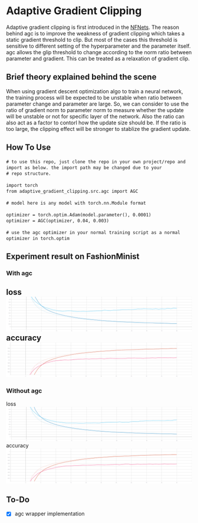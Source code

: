 # Adaptive Gradient Clipping

Adaptive gradient clipping is first introduced in the [NFNets](https://arxiv.org/pdf/2102.06171.pdf). The reason behind agc is to improve the weakness of gradient 
clipping which takes a static gradient threshold to clip. But most of the cases this threshold is sensitive to different setting 
of the hyperparameter and the parameter itself. agc allows the glip threshold to change according to the norm ratio between 
parameter and gradient. This can be treated as a relaxation of gradient clip. 

## Brief theory explained behind the scene
When using gradient descent optimization algo to train a neural network, the training process will be expected to be unstable 
when ratio between parameter change and parameter are large. So, we can consider to use the ratio of gradient norm to parameter norm 
to measure whether the update will be unstable or not for specific layer of the network. Also the ratio can also act as a factor 
to contorl how the update size should be. If the ratio is too large, the clipping effect will be stronger to stablize the 
gradient update.

## How To Use
    # to use this repo, just clone the repo in your own project/repo and import as below. the import path may be changed due to your 
    # repo structure.

    import torch
    from adaptive_gradient_clipping.src.agc import AGC
    
    # model here is any model with torch.nn.Module format
    
    optimizer = torch.optim.Adam(model.parameter(), 0.0001)
    optimizer = AGC(optimizer, 0.04, 0.003)

    # use the agc optimizer in your normal training script as a normal optimizer in torch.optim

## Experiment result on FashionMinist
### With agc
loss
![loss](https://github.com/JayChanHoi/adaptive_gradient_clipping/blob/main/doc/loss.svg)
accuracy 
![accuracy](https://github.com/JayChanHoi/adaptive_gradient_clipping/blob/main/doc/accuracy.svg)
-------------------------------------------------------------------------------------------------
### Without agc
loss
![loss](https://github.com/JayChanHoi/adaptive_gradient_clipping/blob/main/doc/loss_without_agc.svg)
accuracy
![accuracy](https://github.com/JayChanHoi/adaptive_gradient_clipping/blob/main/doc/accuracy_without_agc.svg)

## To-Do
- [x] agc wrapper implementation
